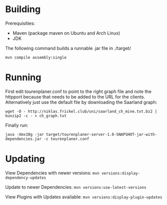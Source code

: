 # Building

Prerequisities:
* Maven (package maven on Ubuntu and Arch Linux)
* JDK

The following command builds a runnable .jar file in ./target/

`mvn compile assembly:single`

# Running

First edit tourenplaner.conf to point to the right graph file and note the
httpport because that needs to be added to the URL for the clients.
Alternatively just use the default file by downloading the Saarland graph:

`wget -O - http://niklas.frickel.club/uni/saarland_ch_mine.txt.bz2 | bunzip2 -c - > ch_graph.txt`

Finally run:

`java -Xmx10g -jar target/tourenplaner-server-1.0-SNAPSHOT-jar-with-dependencies.jar -c tourenplaner.conf`

# Updating

View Dependencies with newer versions:
`mvn versions:display-dependency-updates`

Update to newer Dependencies:
`mvn versions:use-latest-versions`

View Plugins with Updates available:
`mvn versions:display-plugin-updates`
